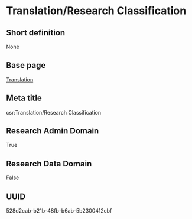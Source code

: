# Translation/Research Classification
## Short definition
None
## Base page
[Translation](../../Objects/Translation.md)
## Meta title
csr:Translation/Research Classification
## Research Admin Domain
True
## Research Data Domain
False
## UUID
528d2cab-b21b-48fb-b6ab-5b2300412cbf
